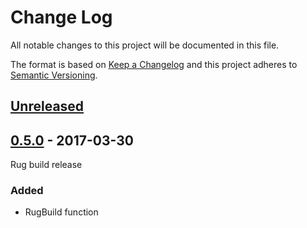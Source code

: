 # Change Log

All notable changes to this project will be documented in this file.

The format is based on [Keep a Changelog](http://keepachangelog.com/)
and this project adheres to [Semantic Versioning](http://semver.org/).

## [Unreleased]

[Unreleased]: https://github.com/atomist-rugs/rug-function-travis/compare/0.5.0...HEAD

## [0.5.0] - 2017-03-30

[0.5.0]: https://github.com/atomist-rugs/rug-function-travis/compare/0.4.0...0.5.0

Rug build release

### Added

-   RugBuild function
